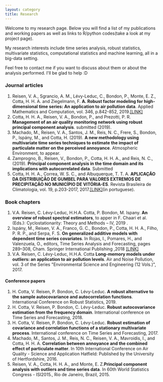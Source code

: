 ```yaml
---
layout: category
title: Research
---
```

Welcome to my research page. Below you will find a list of my publications and working papers as well as links to R/python codes(take a look at my project page).

My research interests include time series analysis, robust statistics, multivariate statistics, computational statistics and machine learning, all in a big-data setting.

Feel free to contact me if you want to discuss about them or about the analysis performed. I'll be glad to help :D

### Journal articles
1. Reisen, V. A., Sgrancio, A. M., Lévy-Leduc, C., Bondon, P., Monte, E. Z., Cotta, H. H. A. and Ziegelmann, F. **A. Robust factor modeling for high-dimensional time series: An application to air pollution data**. Applied Mathematics and Computation, vol. 346, p.842-852, 2019.[[LINK]]({{site.url}}/papers/reisen_20019_applied_math_comp.pdf)
2. Cotta, H. H. A., Reisen, V. A., Bondon, P., and Prezotti, P. R. **Management of an air quality monitoring network using robust principal component analysis**. submitted (2019).
3. Machado, M., Reisen, V. A., Santos, J. M., Reis, N. C., Frere, S., Bondon, P., Ispány, M., and Cotta, H. (2019). **A new methodology using multivariate time series techniques to estimate the impact of particulate matter on the perceived annoyance**. Atmospheric Environment, to appear.
4. Zamprogno, B., Reisen, V., Bondon, P., Cotta, H. H. A., and Reis, N. C., (2019). **Principal component analysis in the time domain and its implications with autocorrelated data**. Submitted
5. Cotta, H. H. A., Correa, W. S. C., and Albuquerque, T. T. A. **APLICAÇÃO DA DISTRIBUIÇÃO DE GUMBEL PARA VALORES EXTREMOS DE PRECIPITAÇÃO NO MUNICÍPIO DE VITÓRIA-ES**. Revista Brasileira de Climatologia, vol. 19, p.203-2017, 2017.[[LINK]](https://revistas.ufpr.br/revistaabclima/article/download/39440/29391)(in portuguese).


### Book chapters
1. V.A. Reisen, C. Lévy-Leduc, H.H.A. Cotta, P. Bondon, M. Ispany. **An overview of robust spectral estimators**, to apper in F. Chaari et al. (Eds.): Cyclostationarity: Theory and Methods – IV, 2019 .
2. Ispány, M., Reisen, V. A., Franco, G. C., Bondon, P., Cotta, H. H. A., Filho, P. R. P., and Serpa, F. S. **On generalized additive models with dependent time series covariates**. In Rojas, I., Pomares, H., and Valenzuela, O., editors, Time Series Analysis and Forecasting, pages 289–308, Cham. Springer International Publishing ,2018 [[LINK]]({{site.url}}/papers/GAM-PCA-VAR_Contr_to_Stat_final.pdf)
3. V.A. Reisen, C. Lévy-Leduc, H.H.A. Cotta **Long-memory models under outliers: an application to air pollution levels**. Air and Noise Pollution, vol. 3 of the Series "Environmental Science and Engineering (12 Vols.)", 2017.


#### Conference papers
1. H. Cotta, V. Reisen, P. Bondon, C. Lévy-Leduc. **A robust alternative to the sample autocovariance and autocorrelation functions**. International Conference on Robust Statistics, 2019.
2. H. Cotta, V. Reisen, P. Bondon, C. Lévy-Leduc. **Robust autocovariance estimation from the frequency domain**. International conference on Time Series and Forecasting, 2018.
3. H. Cotta, V. Reisen, P. Bondon, C. Lévy-Leduc. **Robust estimation of covariance and correlation functions of a stationary multivariate process**. International conference on Time Series and Forecasting, 2017.
4. Machado, M., Santos, J. M., Reis, N. C., Reisen, V. A., Mavroidis, I., and Cotta, H. H. A. **Correlation between annoyance and the combined effect of particulate matter**. In 10th International Conference on Air Quality - Science and Application Hatfield: Published by the University of Hertfordshire, 2016.
5. Reisen, V. A., Cotta, H. H. A., and Monte, E. Z.**Principal component analysis with outliers and time series data**. In 60th World Statistics Congress - ISI2015., Rio de Janeiro, Brazil, 2015.
